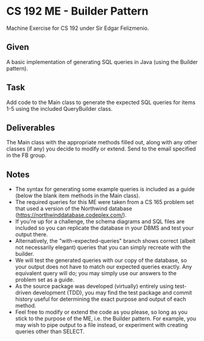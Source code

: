 # CS 192 ME - Builder Pattern
Machine Exercise for CS 192 under Sir Edgar Felizmenio.

## Given
A basic implementation of generating SQL queries in Java (using the Builder pattern).

## Task
Add code to the Main class to generate the expected SQL queries for items 1-5 using the included QueryBuilder class.

## Deliverables
The Main class with the appropriate methods filled out, along with any other classes (if any) you decide to modify or extend. Send to the email specified in the FB group.

## Notes
* The syntax for generating some example queries is included as a guide (below the blank item methods in the Main class).
* The required queries for this ME were taken from a CS 165 problem set that used a version of the Northwind database (https://northwinddatabase.codeplex.com/).
* If you're up for a challenge, the schema diagrams and SQL files are included so you can replicate the database in your DBMS and test your output there.
* Alternatively, the "with-expected-queries" branch shows correct (albeit not necessarily elegant) queries that you can simply recreate with the builder.
* We will test the generated queries with our copy of the database, so your output does not have to match our expected queries exactly. Any equivalent query will do; you may simply use our answers to the problem set as a guide.
* As the source package was developed (virtually) entirely using test-driven development (TDD), you may find the test package and commit history useful for determining the exact purpose and output of each method.
* Feel free to modify or extend the code as you please, so long as you stick to the purpose of the ME, i.e. the Builder pattern. For example, you may wish to pipe output to a file instead, or experiment with creating queries other than SELECT.
